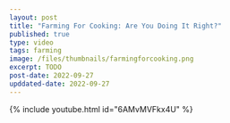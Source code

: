 ```yaml
---
layout: post
title: "Farming For Cooking: Are You Doing It Right?"
published: true
type: video
tags: farming
image: /files/thumbnails/farmingforcooking.png
excerpt: TODO
post-date: 2022-09-27
upddated-date: 2022-09-27
---
```



{% include youtube.html id="6AMvMVFkx4U" %}